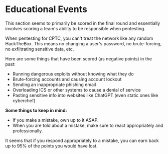# Educational Events

This section seems to primarily be scored in the final round and essentially involves scoring a team's ability to be responsible when pentesting.

When pentesting for CPTC, you can't treat the network like any random HackTheBox. This means no changing a user's password, no brute-forcing, no exfiltrating sensitive data, etc.

Here are some things that have been scored (as negative points) in the past:
- Running dangerous exploits without knowing what they do
- Brute-forcing accounts and causing account lockout
- Sending an inappropriate phishing email
- Overloading ICS or other systems to cause a denial of service
- Pasting sensitive info into websites like ChatGPT (even static ones like cyberchef)

**Some things to keep in mind:**
- If you make a mistake, own up to it ASAP.
- When you are told about a mistake, make sure to react appropriately and professionally. 


It seems that if you respond appropriately to a mistake, you can earn back up to 95% of the points you would have lost.
